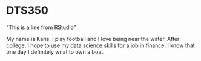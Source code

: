 # DTS350
“This is a line from RStudio”

My name is Karis, I play football and I love being near the water. After college, I hope to use my data science skills for a job in finance. I know that one day I definitely wnat to own a boat.